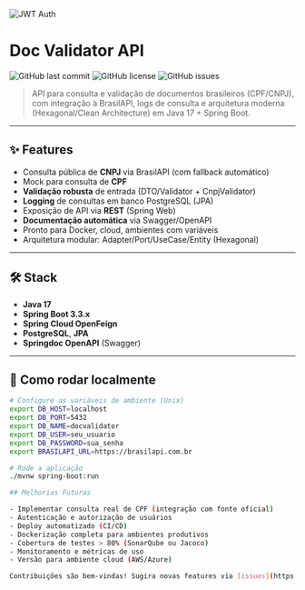 ![JWT Auth](https://img.shields.io/badge/Auth-JWT-green?style=flat-square)

# Doc Validator API

![GitHub last commit](https://img.shields.io/github/last-commit/rsiqueira011/doc-validator)
![GitHub license](https://img.shields.io/github/license/rsiqueira011/doc-validator)
![GitHub issues](https://img.shields.io/github/issues/rsiqueira011/doc-validator)

> API para consulta e validação de documentos brasileiros (CPF/CNPJ), com integração à BrasilAPI, logs de consulta e arquitetura moderna (Hexagonal/Clean Architecture) em Java 17 + Spring Boot.

---

## ✨ Features

- Consulta pública de **CNPJ** via BrasilAPI (com fallback automático)
- Mock para consulta de **CPF**
- **Validação robusta** de entrada (DTO/Validator + CnpjValidator)
- **Logging** de consultas em banco PostgreSQL (JPA)
- Exposição de API via **REST** (Spring Web)
- **Documentação automática** via Swagger/OpenAPI
- Pronto para Docker, cloud, ambientes com variáveis
- Arquitetura modular: Adapter/Port/UseCase/Entity (Hexagonal)

---

## 🛠️ Stack

- **Java 17**
- **Spring Boot 3.3.x**
- **Spring Cloud OpenFeign**
- **PostgreSQL**, **JPA**
- **Springdoc OpenAPI** (Swagger)

---

## 🚀 Como rodar localmente

```bash
# Configure as variáveis de ambiente (Unix)
export DB_HOST=localhost
export DB_PORT=5432
export DB_NAME=docvalidator
export DB_USER=seu_usuario
export DB_PASSWORD=sua_senha
export BRASILAPI_URL=https://brasilapi.com.br

# Rode a aplicação
./mvnw spring-boot:run

## Melhorias Futuras

- Implementar consulta real de CPF (integração com fonte oficial)
- Autenticação e autorização de usuários
- Deploy automatizado (CI/CD)
- Dockerização completa para ambientes produtivos
- Cobertura de testes > 80% (SonarQube ou Jacoco)
- Monitoramento e métricas de uso
- Versão para ambiente cloud (AWS/Azure)

Contribuições são bem-vindas! Sugira novas features via [issues](https://github.com/rsiqueira011/doc-validator/issues)


